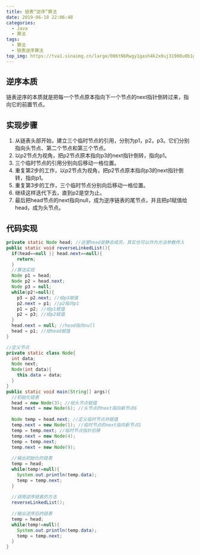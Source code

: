 ```yaml
---
title: 链表“逆序”算法
date: 2019-06-18 22:06:48
categories: 
  - Java
  - 算法
tags:
  - 算法
  - 链表逆序算法
top_img: https://tva1.sinaimg.cn/large/006tNbRwgy1gash4k2x0uj31900u0b1g.jpg
---
```


## 逆序本质

链表逆序的本质就是把每一个节点原本指向下一个节点的next指针倒转过来，指向它的前置节点。

## 实现步骤

1. 从链表头部开始，建立三个临时节点的引用，分别为p1，p2，p3。它们分别指向头节点、第二个节点和第三个节点。
2. 以p2节点为视角，把p2节点原本指向p3的next指针倒转，指向p1。
3. 三个临时节点的引用分别向后移动一格位置。
4. 重复第2步的工作，以p2节点为视角，把p2节点原本指向p3的next指针倒转，指向p1。
5. 重复第3步的工作，三个临时节点分别向后移动一格位置。
6. 继续这样迭代下去，直到p2是空为止。
7. 最后把head节点的next指向null，成为逆序链表的尾节点，并且把p1赋值给head，成为头节点。

<!-- More -->

## 代码实现

```java
private static Node head; //这里head是静态成员，其实也可以作为方法参数传入
public static void reverseLinkedList(){
  if(head==null || head.next==null){
    return;
  }
  //算法实现
  Node p1 = head;
  Node p2 = head.next;
  Node p3 = null;
  while(p2!=null){
    p3 = p2.next; //给p3赋值
    p2.next = p1; //p2指向p1
    p1 = p2; //给p1赋值
    p2 = p3; //给p2赋值
  }
  head.next = null; //head指向null
  head = p1; //给head赋值
}

//定义节点
private static class Node{
  int data;
  Node next;
  Node(int data){
    this.data = data;
  }
}
public static void main(String[] args){
  //初始化链表
  head = new Node(3); //给头节点赋值
  head.next = new Node(6); //头节点的next指向新节点6
  
  Node temp = head.next; //定义临时节点并赋值
  temp.next = new Node(1); //临时节点的next指向新节点1
  temp = temp.next; //临时节点指针后移
  temp.next = new Node(4);
  temp = temp.next;
  temp.next = new Node(9);
  
  //输出初始化的链表
  temp = head;
  while(temp!=null){
    System.out.println(temp.data);
    temp = temp.next;
  }
  
  //调用逆序链表的方法
  reverseLinkedList();
  
  //输出逆序后的链表
  temp = head;
  while(temp!=null){
    System.out.println(temp.data);
    temp = temp.next;
  }
}
```